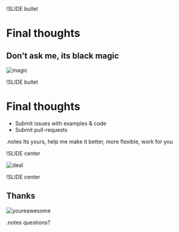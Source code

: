 !SLIDE bullet
# Final thoughts
## Don't ask me, its black magic

![magic](http://esreality.com/files/inlineimages/2012/87469-magic.gif)

!SLIDE bullet
# Final thoughts

* Submit issues with examples & code
* Submit pull-requests

.notes Its yours, help me make it better, more flexible, work for you

!SLIDE center

![deal](http://3.bp.blogspot.com/-qF8e_OjSJ_E/UAKhrLIcoEI/AAAAAAAAB5c/V_jssazB0JM/s1600/carl-sagan-deal-with-it.gif)

!SLIDE center

## Thanks

![youreawesome](http://media.tumblr.com/tumblr_lwudxidwA61qbbi50.gif)

.notes questions?
